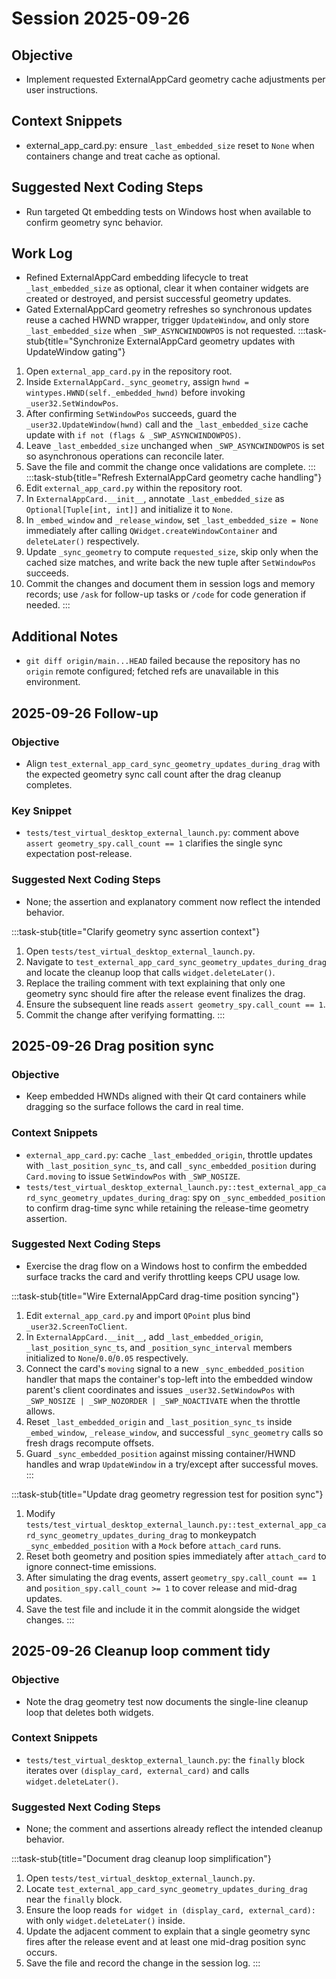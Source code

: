 # Session 2025-09-26

## Objective
- Implement requested ExternalAppCard geometry cache adjustments per user instructions.

## Context Snippets
- external_app_card.py: ensure `_last_embedded_size` reset to `None` when containers change and treat cache as optional.

## Suggested Next Coding Steps
- Run targeted Qt embedding tests on Windows host when available to confirm geometry sync behavior.

## Work Log
- Refined ExternalAppCard embedding lifecycle to treat `_last_embedded_size` as optional, clear it when container widgets are created or destroyed, and persist successful geometry updates.
 - Gated ExternalAppCard geometry refreshes so synchronous updates reuse a cached HWND wrapper, trigger `UpdateWindow`, and only store `_last_embedded_size` when `_SWP_ASYNCWINDOWPOS` is not requested.
:::task-stub{title="Synchronize ExternalAppCard geometry updates with UpdateWindow gating"}
1. Open `external_app_card.py` in the repository root.
2. Inside `ExternalAppCard._sync_geometry`, assign `hwnd = wintypes.HWND(self._embedded_hwnd)` before invoking `_user32.SetWindowPos`.
3. After confirming `SetWindowPos` succeeds, guard the `_user32.UpdateWindow(hwnd)` call and the `_last_embedded_size` cache update with `if not (flags & _SWP_ASYNCWINDOWPOS)`.
4. Leave `_last_embedded_size` unchanged when `_SWP_ASYNCWINDOWPOS` is set so asynchronous operations can reconcile later.
5. Save the file and commit the change once validations are complete.
:::
:::task-stub{title="Refresh ExternalAppCard geometry cache handling"}
1. Edit `external_app_card.py` within the repository root.
2. In `ExternalAppCard.__init__`, annotate `_last_embedded_size` as `Optional[Tuple[int, int]]` and initialize it to `None`.
3. In `_embed_window` and `_release_window`, set `_last_embedded_size = None` immediately after calling `QWidget.createWindowContainer` and `deleteLater()` respectively.
4. Update `_sync_geometry` to compute `requested_size`, skip only when the cached size matches, and write back the new tuple after `SetWindowPos` succeeds.
5. Commit the changes and document them in session logs and memory records; use `/ask` for follow-up tasks or `/code` for code generation if needed.
:::

## Additional Notes
- `git diff origin/main...HEAD` failed because the repository has no `origin` remote configured; fetched refs are unavailable in this environment.

## 2025-09-26 Follow-up
### Objective
- Align `test_external_app_card_sync_geometry_updates_during_drag` with the expected geometry sync call count after the drag cleanup completes.

### Key Snippet
- `tests/test_virtual_desktop_external_launch.py`: comment above `assert geometry_spy.call_count == 1` clarifies the single sync expectation post-release.

### Suggested Next Coding Steps
- None; the assertion and explanatory comment now reflect the intended behavior.

:::task-stub{title="Clarify geometry sync assertion context"}
1. Open `tests/test_virtual_desktop_external_launch.py`.
2. Navigate to `test_external_app_card_sync_geometry_updates_during_drag` and locate the cleanup loop that calls `widget.deleteLater()`.
3. Replace the trailing comment with text explaining that only one geometry sync should fire after the release event finalizes the drag.
4. Ensure the subsequent line reads `assert geometry_spy.call_count == 1`.
5. Commit the change after verifying formatting.
:::

## 2025-09-26 Drag position sync
### Objective
- Keep embedded HWNDs aligned with their Qt card containers while dragging so the surface follows the card in real time.

### Context Snippets
- `external_app_card.py`: cache `_last_embedded_origin`, throttle updates with `_last_position_sync_ts`, and call `_sync_embedded_position` during `Card.moving` to issue `SetWindowPos` with `_SWP_NOSIZE`.
- `tests/test_virtual_desktop_external_launch.py::test_external_app_card_sync_geometry_updates_during_drag`: spy on `_sync_embedded_position` to confirm drag-time sync while retaining the release-time geometry assertion.

### Suggested Next Coding Steps
- Exercise the drag flow on a Windows host to confirm the embedded surface tracks the card and verify throttling keeps CPU usage low.

:::task-stub{title="Wire ExternalAppCard drag-time position syncing"}
1. Edit `external_app_card.py` and import `QPoint` plus bind `_user32.ScreenToClient`.
2. In `ExternalAppCard.__init__`, add `_last_embedded_origin`, `_last_position_sync_ts`, and `_position_sync_interval` members initialized to `None`/`0.0`/`0.05` respectively.
3. Connect the card's `moving` signal to a new `_sync_embedded_position` handler that maps the container's top-left into the embedded window parent's client coordinates and issues `_user32.SetWindowPos` with `_SWP_NOSIZE | _SWP_NOZORDER | _SWP_NOACTIVATE` when the throttle allows.
4. Reset `_last_embedded_origin` and `_last_position_sync_ts` inside `_embed_window`, `_release_window`, and successful `_sync_geometry` calls so fresh drags recompute offsets.
5. Guard `_sync_embedded_position` against missing container/HWND handles and wrap `UpdateWindow` in a try/except after successful moves.
:::

:::task-stub{title="Update drag geometry regression test for position sync"}
1. Modify `tests/test_virtual_desktop_external_launch.py::test_external_app_card_sync_geometry_updates_during_drag` to monkeypatch `_sync_embedded_position` with a `Mock` before `attach_card` runs.
2. Reset both geometry and position spies immediately after `attach_card` to ignore connect-time emissions.
3. After simulating the drag events, assert `geometry_spy.call_count == 1` and `position_spy.call_count >= 1` to cover release and mid-drag updates.
4. Save the test file and include it in the commit alongside the widget changes.
:::

## 2025-09-26 Cleanup loop comment tidy
### Objective
- Note the drag geometry test now documents the single-line cleanup loop that deletes both widgets.

### Context Snippets
- `tests/test_virtual_desktop_external_launch.py`: the `finally` block iterates over `(display_card, external_card)` and calls `widget.deleteLater()`.

### Suggested Next Coding Steps
- None; the comment and assertions already reflect the intended cleanup behavior.

:::task-stub{title="Document drag cleanup loop simplification"}
1. Open `tests/test_virtual_desktop_external_launch.py`.
2. Locate `test_external_app_card_sync_geometry_updates_during_drag` near the `finally` block.
3. Ensure the loop reads `for widget in (display_card, external_card):` with only `widget.deleteLater()` inside.
4. Update the adjacent comment to explain that a single geometry sync fires after the release event and at least one mid-drag position sync occurs.
5. Save the file and record the change in the session log.
:::
